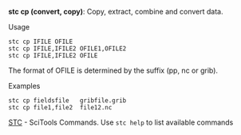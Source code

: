 
**stc cp (convert, copy)**: Copy, extract, combine and convert data.

Usage

```
stc cp IFILE OFILE
stc cp IFILE,IFILE2 OFILE1,OFILE2
stc cp IFILE,IFILE2 OFILE
```

The format of OFILE is determined by the suffix (pp, nc or grib).

Examples

```
stc cp fieldsfile   gribfile.grib
stc cp file1,file2  file12.nc
```

[STC](https://github.com/MetOffice/stc/blob/main/doc/stc.md) - SciTools Commands. Use `stc help` to list available commands
    
